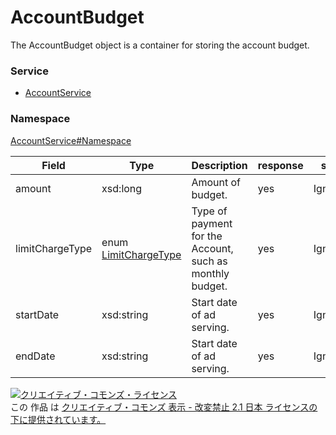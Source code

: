 

# AccountBudget

The AccountBudget object is a container for storing the account budget.

### Service

+ [AccountService](../../services/AccountService.md)

### Namespace

[AccountService#Namespace](../../services/AccountService.md#namespace)

| Field | Type | Description | response | set |
| ----- | ---- | ----------- | -------- | --------- |
| amount | xsd:long | Amount of budget. | yes | Ignore | |
| limitChargeType | enum [LimitChargeType](./LimitChargeType.md) | Type of payment for the Account, such as monthly budget. | yes | Ignore | |
| startDate | xsd:string | Start date of ad serving. | yes | Ignore | |
| endDate | xsd:string | Start date of ad serving. | yes | Ignore | |

<a rel="license" href="http://creativecommons.org/licenses/by-nd/2.1/jp/"><img alt="クリエイティブ・コモンズ・ライセンス" style="border-width:0" src="https://i.creativecommons.org/l/by-nd/2.1/jp/88x31.png" /></a><br />この 作品 は <a rel="license" href="http://creativecommons.org/licenses/by-nd/2.1/jp/">クリエイティブ・コモンズ 表示 - 改変禁止 2.1 日本 ライセンスの下に提供されています。</a>
